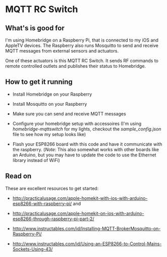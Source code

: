 # MQTT RC Switch

## What's is good for

I'm using Homebridge on a Raspberry Pi, that is connected to my iOS and AppleTV devices. The Raspberry also runs Mosquitto to send and receive MQTT messages from external sensors and actuators.

One of these actuators is this MQTT RC Switch. It sends RF commands to remote controlled outlets and publishes their status to Homebridge.

## How to get it running

* Install Homebridge on your Raspberry
* Install Mosquitto on your Raspberry
* Make sure you can send and receive MQTT messages

* Configure your homebridge setup with accessoires (I'm using *homebridge-mqttswitch* for my lights, checkout the *sample_config.json* file to see how my setup looks like)
* Flash your ESP8266 board with this code and have it communicate with the raspberry.
(_Note_: This also somewhat works with other boards like an Arduino, but you may have to update the code to use the Ethernet library instead of WiFi)

## Read on

These are excellent resources to get started:

* http://practicalusage.com/apple-homekit-with-ios-with-arduino-esp8266-with-raspberry-pi/ and
* http://practicalusage.com/apple-homekit-on-ios-with-arduino-esp8266-through-raspberry-pi-part-2/

* http://www.instructables.com/id/Installing-MQTT-BrokerMosquitto-on-Raspberry-Pi/

* http://www.instructables.com/id/Using-an-ESP8266-to-Control-Mains-Sockets-Using-43/

